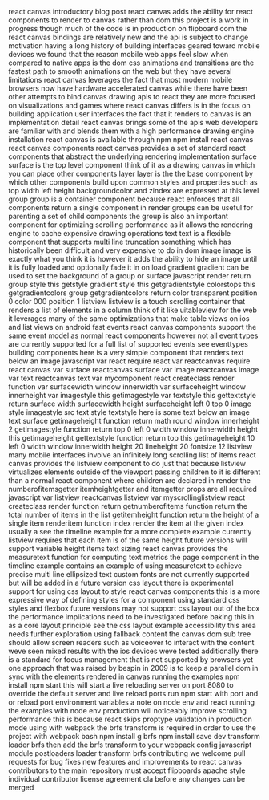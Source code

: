react canvas introductory blog post react canvas adds the ability for react components to render to canvas rather than dom this project is a work in progress though much of the code is in production on flipboard com the react canvas bindings are relatively new and the api is subject to change motivation having a long history of building interfaces geared toward mobile devices we found that the reason mobile web apps feel slow when compared to native apps is the dom css animations and transitions are the fastest path to smooth animations on the web but they have several limitations react canvas leverages the fact that most modern mobile browsers now have hardware accelerated canvas while there have been other attempts to bind canvas drawing apis to react they are more focused on visualizations and games where react canvas differs is in the focus on building application user interfaces the fact that it renders to canvas is an implementation detail react canvas brings some of the apis web developers are familiar with and blends them with a high performance drawing engine installation react canvas is available through npm npm install react canvas react canvas components react canvas provides a set of standard react components that abstract the underlying rendering implementation surface surface is the top level component think of it as a drawing canvas in which you can place other components layer layer is the the base component by which other components build upon common styles and properties such as top width left height backgroundcolor and zindex are expressed at this level group group is a container component because react enforces that all components return a single component in render groups can be useful for parenting a set of child components the group is also an important component for optimizing scrolling performance as it allows the rendering engine to cache expensive drawing operations text text is a flexible component that supports multi line truncation something which has historically been difficult and very expensive to do in dom image image is exactly what you think it is however it adds the ability to hide an image until it is fully loaded and optionally fade it in on load gradient gradient can be used to set the background of a group or surface javascript render return group style this getstyle gradient style this getgradientstyle colorstops this getgradientcolors group getgradientcolors return color transparent position 0 color 000 position 1 listview listview is a touch scrolling container that renders a list of elements in a column think of it like uitableview for the web it leverages many of the same optimizations that make table views on ios and list views on android fast events react canvas components support the same event model as normal react components however not all event types are currently supported for a full list of supported events see eventtypes building components here is a very simple component that renders text below an image javascript var react require react var reactcanvas require react canvas var surface reactcanvas surface var image reactcanvas image var text reactcanvas text var mycomponent react createclass render function var surfacewidth window innerwidth var surfaceheight window innerheight var imagestyle this getimagestyle var textstyle this gettextstyle return surface width surfacewidth height surfaceheight left 0 top 0 image style imagestyle src text style textstyle here is some text below an image text surface getimageheight function return math round window innerheight 2 getimagestyle function return top 0 left 0 width window innerwidth height this getimageheight gettextstyle function return top this getimageheight 10 left 0 width window innerwidth height 20 lineheight 20 fontsize 12 listview many mobile interfaces involve an infinitely long scrolling list of items react canvas provides the listview component to do just that because listview virtualizes elements outside of the viewport passing children to it is different than a normal react component where children are declared in render the numberofitemsgetter itemheightgetter and itemgetter props are all required javascript var listview reactcanvas listview var myscrollinglistview react createclass render function return getnumberofitems function return the total number of items in the list getitemheight function return the height of a single item renderitem function index render the item at the given index usually a see the timeline example for a more complete example currently listview requires that each item is of the same height future versions will support variable height items text sizing react canvas provides the measuretext function for computing text metrics the page component in the timeline example contains an example of using measuretext to achieve precise multi line ellipsized text custom fonts are not currently supported but will be added in a future version css layout there is experimental support for using css layout to style react canvas components this is a more expressive way of defining styles for a component using standard css styles and flexbox future versions may not support css layout out of the box the performance implications need to be investigated before baking this in as a core layout principle see the css layout example accessibility this area needs further exploration using fallback content the canvas dom sub tree should allow screen readers such as voiceover to interact with the content weve seen mixed results with the ios devices weve tested additionally there is a standard for focus management that is not supported by browsers yet one approach that was raised by bespin in 2009 is to keep a parallel dom in sync with the elements rendered in canvas running the examples npm install npm start this will start a live reloading server on port 8080 to override the default server and live reload ports run npm start with port and or reload port environment variables a note on node env and react running the examples with node env production will noticeably improve scrolling performance this is because react skips proptype validation in production mode using with webpack the brfs transform is required in order to use the project with webpack bash npm install g brfs npm install save dev transform loader brfs then add the brfs transform to your webpack config javascript module postloaders loader transform brfs contributing we welcome pull requests for bug fixes new features and improvements to react canvas contributors to the main repository must accept flipboards apache style individual contributor license agreement cla before any changes can be merged